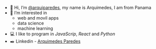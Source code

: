 - 👋 Hi, I’m [@arquiparedes](https://twitter.com/arquiparedes), my name is Arquimedes, I am from Panama
- 👀 I’m interested in 
  - web and movil apps
  - data science
  - machine learning
- 💻 I like to program in *JavaScrip*, *React* and *Python*
- ✒️ Linkedin - [Arquimedes Paredes](https://www.linkedin.com/in/arquiparedes/)
